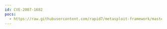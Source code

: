 ```yaml
---
id: CVE-2007-1682
pocs:
  - https://raw.githubusercontent.com/rapid7/metasploit-framework/master/modules/exploits/windows/browser/softartisans_getdrivename.rb
---
```

